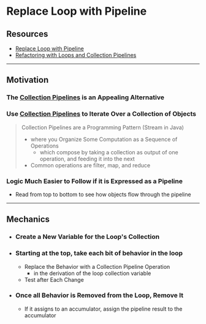 # Replace Loop with Pipeline


## Resources

- [Replace Loop with Pipeline](https://memberservices.informit.com/my_account/webedition/9780135425664/html/replaceloopwithpipeline.html)
- [Refactoring with Loops and Collection Pipelines](https://martinfowler.com/articles/refactoring-pipelines.html)

---
## Motivation

### The [Collection Pipelines](https://martinfowler.com/articles/collection-pipeline/) is an Appealing Alternative

### Use [Collection Pipelines](https://martinfowler.com/articles/collection-pipeline/) to Iterate Over a Collection of Objects
> Collection Pipelines are a Programming Pattern (Stream in Java)
> - where you Organize Some Computation as a Sequence of Operations 
>   - which compose by taking a collection as output of one operation, 
>     and feeding it into the next
> - Common operations are filter, map, and reduce

### Logic Much Easier to Follow if it is Expressed as a Pipeline 
- Read from top to bottom to see how objects flow through the pipeline


---
## Mechanics

- ### Create a New Variable for the Loop's Collection
- ### Starting at the top, take each bit of behavior in the loop 
  - Replace the Behavior with a Collection Pipeline Operation 
    - in the derivation of the loop collection variable
  - Test after Each Change
- ### Once all Behavior is Removed from the Loop, Remove It
  - If it assigns to an accumulator, assign the pipeline result to the accumulator